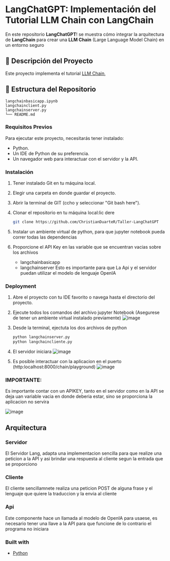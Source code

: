# LangChatGPT: Implementación del Tutorial LLM Chain con LangChain

En este repositorio **LangChatGPT**! se muestra cómo integrar la arquitectura de **LangChain** para crear una **LLM Chain** (Large Language Model Chain) en un entorno seguro

## 🚀 Descripción del Proyecto

Este proyecto implementa el tutorial [LLM Chain](https://python.langchain.com/docs/tutorials/llm_chain/), 

## 📂 Estructura del Repositorio

```plaintext
langchainbasicapp.ipynb
langchainclient.py
langchainserver.py
└── README.md
```

### Requisitos Previos

Para ejecutar este proyecto, necesitarás tener instalado:

- Python.
- Un IDE de Python de su preferencia.
- Un navegador web para interactuar con el servidor y la API.

### Instalación

1. Tener instalado Git en tu máquina local.
2. Elegir una carpeta en donde guardar el proyecto.
3. Abrir la terminal de GIT (ccho y seleccionar "Git bash here").
4. Clonar el repositorio en tu máquina local:lic dere
   ```bash
   git clone https://github.com/ChristianDuarteR/Taller-LangChatGPT
5. Instalar un ambiente virtual de python, para que jupyter notebook pueda correr todas las dependencias

6. Proporcione el API Key en las variable que se encuentran vacias sobre los archivos
   - langchainbasicapp
   - langchainserver
   Esto es importante para que La Api y el servidor puedan utilizar el modelo de lenguaje OpenIA

   
### Deployment

1. Abre el proyecto con tu IDE favorito o navega hasta el directorio del proyecto.
2. Ejecute todos los comandos del archivo jupyter Notebook (Asegurese de tener un ambiente virtual instalado previamente)
![image](https://github.com/user-attachments/assets/8849832c-deee-4755-b603-7dbe84d81b4f)

4. Desde la terminal, ejectuta los dos archivos de python
     ```bash
   python langchainserver.py
   python langchaincliente.py
5. El servidor iniciara
   ![image](https://github.com/user-attachments/assets/ddccecf0-e174-4988-9fc5-eecdd4068864)
     
6. Es posible interactuar con la aplicacion en el puerto (http:localhost:8000/chain/playground)
   ![image](https://github.com/user-attachments/assets/393536ed-8f98-40c2-9ad2-07c1094e62df)

   

  
### IMPORTANTE:

Es importante contar con un APIKEY, tanto en el servidor como en la API se deja uan variable vacia en donde deberia estar, sino se proporciona la aplicacion no servira

![image](https://github.com/user-attachments/assets/7081e72a-9570-4e4f-acfb-4ec8ff293408)

## Arquitectura

### Servidor

El Servidor Lang, adapta una implementacion sencilla para que realize una peticion a la API y asi brindar una respuesta al cliente segun la entrada que se proporciono

### Cliente

El cliente sencillamnete realiza una peticion POST de alguna frase y el lenguaje que quiere la traduccion y la envia al cliente

### Api 

Este componente hace un llamada al modelo de OpenIA para usaese, es necesario tener una llave a la API para que funcione de lo contrario el programa no iniciara

### Built with 
- [Python](https://www.python.org)

